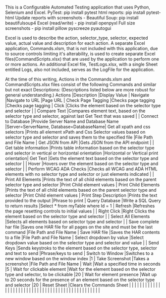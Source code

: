 This is a Configurable Automated Testing application that uses Python, Selenium and Excel. 
    PyTest: pip install pytest
    html reports: pip install pytest-html
    Update reports with screenshots - Beautiful Soup: pip install beautifulsoup4
    Excel (read/write) - pip install openpyxl
    Full size screenshots - pip install pillow pyscreeze pyautogui
   
Excel is used to describe the action, selector_type, selector, expected value, actual value and description for each action.
A separate Excel application, Commands.xlsm, that is not included with this application, due to source controls limiting it's alterability, is used to create separate Excel files(CommandScripts.xlsx) 
that are used by the application to perform one or more actions.
An additional Excel file, TestLogs.xlsx, with a single Sheet entitled Logs, also not included, serves as the LogFile for the application.

At the time of this writing, Actions in the Commands.xlsm and CommandScripts.xlsx files consist of the following Commands and similar but not exact Descriptions:  (Descriptions listed below are more robust for general understanding.)
Actions                                 |Description                                                                                                                |Display Value                           |
Navigate                                |Navigate to URL                                                                                                            |Page URL                                |
Check Page Tagging                      |Checks page tagging                                                                                                        |Checks page tagging                     |
Click                                   |Clicks the element based on the selector type and selector                                                                 |                                        |
Compare Text                            |Compares element text, based on the selector type and selector, against last Get Text that was saved                       |                                        |
Connect to Database                     |Provide Server Name and Database Name                                                                                      |Server=ServerName, Database=DatabaseName|
Get all xpath and css selectors         |Prints all element xPath and Css Selector values based on selector type and selector and saves them to the specified file  |File Path and File Name                 |
Get JSON from API                       |Gets JSON from the API endpoint                                                                                            |                                        |
Get table information                   |Prints table information based on the selector type and selector in vertical or horizontal orientation                     |Horizontal or Vertical print orientation|
Get Text                                |Gets the element text based on the selector type and selector                                                              |                                        |
Hover                                   |Hovers over the element based on the selector type and selector                                                            |                                        |
Perform WCAG ADA Checks                 |Checks all WCAG and ADA HTML elements with no selector type and selector or just elements indicated                        |                                        |
Print All Elements                      |Prints the text of all child elements based on the parent selector type and selector                                       |Print Child element values              |
Print Child Elements                    |Prints the text of all child elements based on the parent selector type and selector                                       |Print Child element values              |
Print Step Description                  |Prints the text provided to the output                                                                                     |Phrase to print                         |
Query Database                          |Write a SQL Query to return results                                                                                        |Select * from myTable where Id = 1      |
Refresh                                 |Refreshes the page resetting controls to initial values                                                                    |                                        |
Right Click                             |Right Clicks the element based on the selector type and selector                                                           |                                        |
Select All Elements                     |Selects all elements based on selector type and selector                                                                   |                                        |
Save complete har file                  |Saves one HAR file for all pages on the site and must be the last command                                                  |File Path and File Name                 |
Save HAR file                           |Saves the HAR contents to a file                                                                                           |File Path and File Name                 |
Select dropdown by value                |Select dropdown value based on the selector type and selector and value                                                    |                                        |
Send Keys                               |Sends keystroks to the element based on the selector type, selector and text to send                                       |Phrase/keys to send                     |
Switch to Window                        |Switches to a new window based on the window index                                                                         |1                                       |
Take Screenshot                         |Takes a screenshot                                                                                                         |File Path and File Name                 |
Wait                                    |Wait a specified time in seconds                                                                                           |5                                       |
Wait for clickable element              |Wait for the element based on the selector type and selector, to be clickable                                              |20                                      |
Wait for element presence               |Wait up to 20 seconds for the presence of an element based on the selector type and selector                               |20                                      |
Reset Sheet                             |Clears the Commands Sheet                                                                                                               |                                        |
                                        |                                                                                                                           |                                        |
                                        |                                                                                                                           |                                        |
                                        |                                                                                                                           |                                        |
                                        |                                                                                                                           |                                        |
                                        |                                                                                                                           |                                        |
                                        |                                                                                                                           |                                        |
                                        |                                                                                                                           |                                        |
                                        |                                                                                                                           |                                        |
                                        |                                                                                                                           |                                        |
                                        |                                                                                                                           |                                        |
                                        |                                                                                                                           |                                        |
                                        |                                                                                                                           |                                        |
                                        |                                                                                                                           |                                        |
                                        |                                                                                                                           |                                        |
                                        |                                                                                                                           |                                        |
                                        |                                                          

